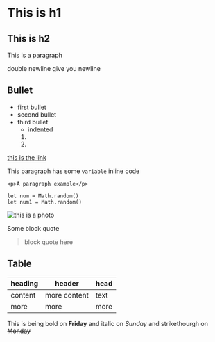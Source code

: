 # This is h1
## This is h2
This is a paragraph

double newline give you newline

## Bullet
- first bullet
- second bullet
- third bullet
  - indented
  1. 
  2.
  
[this is the link](https://leetcode.com/discuss/general-discussion/494279/comprehensive-data-structure-and-algorithm-study-guide)

This paragraph has some `variable` inline code

``` block of code
<p>A paragraph example</p>
```
```javascipt
let num = Math.random()
let num1 = Math.random()
```

![this is a photo](https://evanfalke.com/cheems.gif)

Some block quote
> block quote here

## Table
| heading | header | head |
| --- | --- | --- |
| content | more content | text |
| more | more | more |

This is being bold on **Friday** and italic on *Sunday* and strikethourgh on ~~Monday~~
